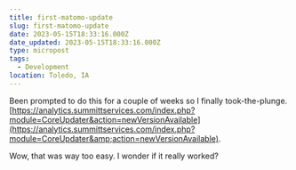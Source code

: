 ```yaml
---
title: first-matomo-update
slug: first-matomo-update
date: 2023-05-15T18:33:16.000Z
date_updated: 2023-05-15T18:33:16.000Z
type: micropost
tags:
  - Development
location: Toledo, IA
---
```


Been prompted to do this for a couple of weeks so I finally took-the-plunge.  [https://analytics.summittservices.com/index.php?module=CoreUpdater&action=newVersionAvailable](https://analytics.summittservices.com/index.php?module=CoreUpdater&amp;action=newVersionAvailable).

Wow, that was way too easy.  I wonder if it really worked?
